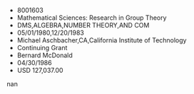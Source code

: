 
* 8001603
* Mathematical Sciences: Research in Group Theory
* DMS,ALGEBRA,NUMBER THEORY,AND COM
* 05/01/1980,12/20/1983
* Michael Aschbacher,CA,California Institute of Technology
* Continuing Grant
* Bernard McDonald
* 04/30/1986
* USD 127,037.00

nan
